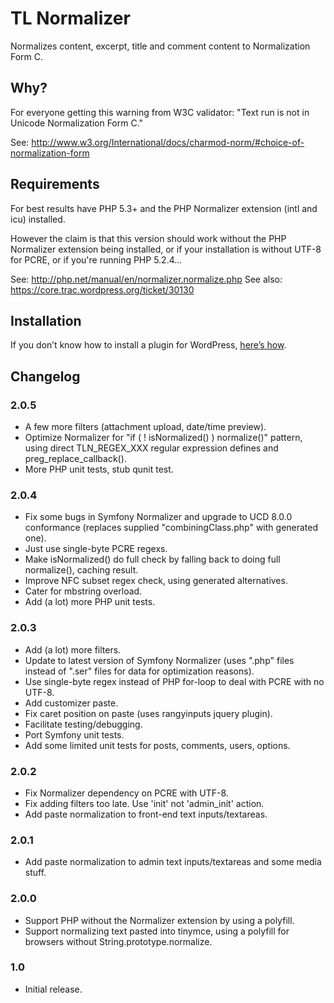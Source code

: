 # TL Normalizer

Normalizes content, excerpt, title and comment content to Normalization Form C.

## Why?

For everyone getting this warning from W3C validator: "Text run is not in Unicode Normalization Form C."

See: http://www.w3.org/International/docs/charmod-norm/#choice-of-normalization-form

## Requirements

For best results have PHP 5.3+ and the PHP Normalizer extension (intl and icu) installed.

However the claim is that this version should work without the PHP Normalizer extension being installed, or if your installation
is without UTF-8 for PCRE, or if you're running PHP 5.2.4...

See: http://php.net/manual/en/normalizer.normalize.php
See also: https://core.trac.wordpress.org/ticket/30130

## Installation

If you don’t know how to install a plugin for WordPress, [here’s how](http://codex.wordpress.org/Managing_Plugins#Installing_Plugins).

## Changelog

### 2.0.5
* A few more filters (attachment upload, date/time preview).
* Optimize Normalizer for "if ( ! isNormalized() ) normalize()" pattern, using direct TLN_REGEX_XXX regular expression defines and preg_replace_callback().
* More PHP unit tests, stub qunit test.

### 2.0.4
* Fix some bugs in Symfony Normalizer and upgrade to UCD 8.0.0 conformance (replaces supplied "combiningClass.php" with generated one).
* Just use single-byte PCRE regexs.
* Make isNormalized() do full check by falling back to doing full normalize(), caching result.
* Improve NFC subset regex check, using generated alternatives.
* Cater for mbstring overload.
* Add (a lot) more PHP unit tests.

### 2.0.3
* Add (a lot) more filters.
* Update to latest version of Symfony Normalizer (uses ".php" files instead of ".ser" files for data for optimization reasons).
* Use single-byte regex instead of PHP for-loop to deal with PCRE with no UTF-8.
* Add customizer paste.
* Fix caret position on paste (uses rangyinputs jquery plugin).
* Facilitate testing/debugging.
* Port Symfony unit tests.
* Add some limited unit tests for posts, comments, users, options.

### 2.0.2
* Fix Normalizer dependency on PCRE with UTF-8.
* Fix adding filters too late. Use 'init' not 'admin_init' action.
* Add paste normalization to front-end text inputs/textareas.

### 2.0.1
* Add paste normalization to admin text inputs/textareas and some media stuff.

### 2.0.0
* Support PHP without the Normalizer extension by using a polyfill.
* Support normalizing text pasted into tinymce, using a polyfill for browsers without String.prototype.normalize.

### 1.0

* Initial release.
